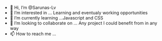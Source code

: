 - 👋 Hi, I’m @Sarunas-Lv
- 👀 I’m interested in ... Learning and eventualy working opportunities
- 🌱 I’m currently learning ...Javascript and CSS
- 💞️ I’m looking to collaborate on ... Any project I could benefit from in any way 
- 📫 How to reach me ... 

<!---
Sarunas-Lv/Sarunas-Lv is a ✨ special ✨ repository because its `README.md` (this file) appears on your GitHub profile.
You can click the Preview link to take a look at your changes.
--->
